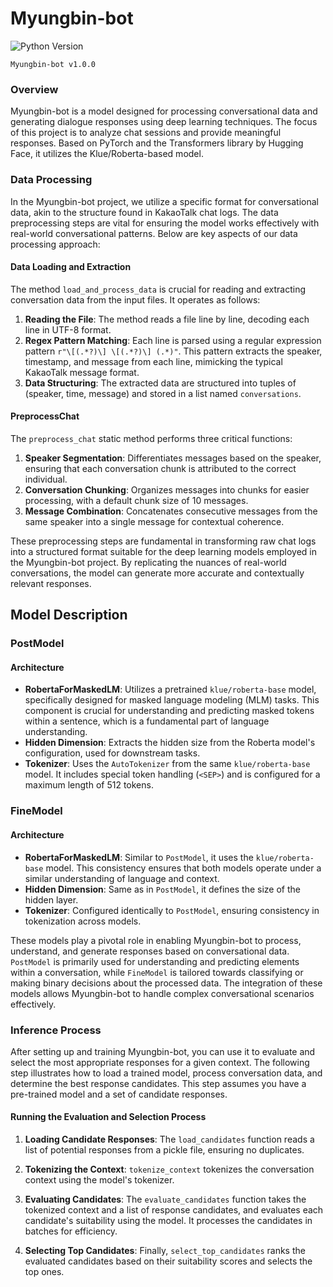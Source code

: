# Myungbin-bot


  ![Python Version](https://img.shields.io/badge/Python-3.8.10-blue)   

`Myungbin-bot v1.0.0`  


### Overview

Myungbin-bot is a model designed for processing conversational data and generating dialogue responses using deep learning techniques. The focus of this project is to analyze chat sessions and provide meaningful responses. Based on PyTorch and the Transformers library by Hugging Face, it utilizes the Klue/Roberta-based model.

### Data Processing

In the Myungbin-bot project, we utilize a specific format for conversational data, akin to the structure found in KakaoTalk chat logs. The data preprocessing steps are vital for ensuring the model works effectively with real-world conversational patterns. Below are key aspects of our data processing approach:

#### Data Loading and Extraction
The method `load_and_process_data` is crucial for reading and extracting conversation data from the input files. It operates as follows:

1. **Reading the File**: The method reads a file line by line, decoding each line in UTF-8 format.
2. **Regex Pattern Matching**: Each line is parsed using a regular expression pattern `r"\[(.*?)\] \[(.*?)\] (.*)"`. This pattern extracts the speaker, timestamp, and message from each line, mimicking the typical KakaoTalk message format.
3. **Data Structuring**: The extracted data are structured into tuples of (speaker, time, message) and stored in a list named `conversations`.

#### PreprocessChat
The `preprocess_chat` static method performs three critical functions:

1. **Speaker Segmentation**: Differentiates messages based on the speaker, ensuring that each conversation chunk is attributed to the correct individual.
2. **Conversation Chunking**: Organizes messages into chunks for easier processing, with a default chunk size of 10 messages.
3. **Message Combination**: Concatenates consecutive messages from the same speaker into a single message for contextual coherence.

These preprocessing steps are fundamental in transforming raw chat logs into a structured format suitable for the deep learning models employed in the Myungbin-bot project. By replicating the nuances of real-world conversations, the model can generate more accurate and contextually relevant responses.


## Model Description



### PostModel

#### Architecture
- **RobertaForMaskedLM**: Utilizes a pretrained `klue/roberta-base` model, specifically designed for masked language modeling (MLM) tasks. This component is crucial for understanding and predicting masked tokens within a sentence, which is a fundamental part of language understanding.
- **Hidden Dimension**: Extracts the hidden size from the Roberta model's configuration, used for downstream tasks.
- **Tokenizer**: Uses the `AutoTokenizer` from the same `klue/roberta-base` model. It includes special token handling (`<SEP>`) and is configured for a maximum length of 512 tokens.



### FineModel

#### Architecture
- **RobertaForMaskedLM**: Similar to `PostModel`, it uses the `klue/roberta-base` model. This consistency ensures that both models operate under a similar understanding of language and context.
- **Hidden Dimension**: Same as in `PostModel`, it defines the size of the hidden layer.
- **Tokenizer**: Configured identically to `PostModel`, ensuring consistency in tokenization across models.


These models play a pivotal role in enabling Myungbin-bot to process, understand, and generate responses based on conversational data. `PostModel` is primarily used for understanding and predicting elements within a conversation, while `FineModel` is tailored towards classifying or making binary decisions about the processed data. The integration of these models allows Myungbin-bot to handle complex conversational scenarios effectively.

### Inference Process
After setting up and training Myungbin-bot, you can use it to evaluate and select the most appropriate responses for a given context. The following step illustrates how to load a trained model, process conversation data, and determine the best response candidates. This step assumes you have a pre-trained model and a set of candidate responses.

#### Running the Evaluation and Selection Process

1. **Loading Candidate Responses**: The `load_candidates` function reads a list of potential responses from a pickle file, ensuring no duplicates.

2. **Tokenizing the Context**: `tokenize_context` tokenizes the conversation context using the model's tokenizer.

3. **Evaluating Candidates**: The `evaluate_candidates` function takes the tokenized context and a list of response candidates, and evaluates each candidate's suitability using the model. It processes the candidates in batches for efficiency.

4. **Selecting Top Candidates**: Finally, `select_top_candidates` ranks the evaluated candidates based on their suitability scores and selects the top ones.
